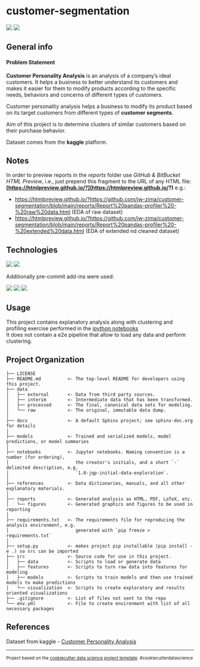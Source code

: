 
# customer-segmentation
<p align="left">
    <a alt="EDA">
        <img src="https://img.shields.io/badge/%20-EDA%20-orange" /></a>
    <a alt="Clustering">
        <img src="https://img.shields.io/badge/%20-Clustering%20-orange" /></a>
</p>

## General info

#### Problem Statement

**Customer Personality Analysis** is an analysis of a company’s ideal customers. It helps a business to better understand its customers and makes it easier for them to modify products according to the specific needs, behaviors and concerns of different types of customers.

Customer personality analysis helps a business to modify its product based on its target customers from different types of **customer segments**.

Aim of this project is to determine clusters of similar customers based on their purchase behavior.

Dataset comes from the **kaggle** platform.

## Notes

In order to preview reports in the *reports* folder use *GitHub & BitBucket HTML Preview*, i.e., just prepend this fragment to the URL of any HTML file: **[https://htmlpreview.github.io/?](https://htmlpreview.github.io/?)** e.g.:
* https://htmlpreview.github.io/?https://github.com/jw-zima/customer-segmentation/blob/main/reports/Report%20pandas-profiler%20-%20raw%20data.html (EDA of raw dataset)
* https://htmlpreview.github.io/?https://github.com/jw-zima/customer-segmentation/blob/main/reports/Report%20pandas-profiler%20-%20extended%20data.html (EDA of extended nd cleaned dataset)

## Technologies

<p align="left">
    <a alt="Jupyter Notebook">
        <img src="https://img.shields.io/badge/%20-Jupyter%20Notebook%20-blue" /></a>
    <a alt="python">
        <img src="https://img.shields.io/badge/%20-python%20-blue" /></a>
</p>

Additionally pre-commit add-ins were used:
<p align="left">
    <a alt="flake8">
        <img src="https://img.shields.io/badge/%20-flake8%20-steelblue" /></a>
    <a alt="isort">
        <img src="https://img.shields.io/badge/%20-isort%20-steelblue" /></a>
    <a alt="interrogate">
        <img src="https://img.shields.io/badge/%20-interrogate%20-steelblue" /></a>
</p>

## Usage

This project contains explanatory analysis along with clustering and profiling exercise performed in the [ipython notebooks](https://github.com/jw-zima/customer-segmentation/tree/main/notebooks) </br>
It does not contain a e2e pipeline that allow to load any data and perform clustering.

## Project Organization


    ├── LICENSE
    ├── README.md          <- The top-level README for developers using this project.
    ├── data
    │   ├── external       <- Data from third party sources.
    │   ├── interim        <- Intermediate data that has been transformed.
    │   ├── processed      <- The final, canonical data sets for modeling.
    │   └── raw            <- The original, immutable data dump.
    │
    ├── docs               <- A default Sphinx project; see sphinx-doc.org for details
    │
    ├── models             <- Trained and serialized models, model predictions, or model summaries
    │
    ├── notebooks          <- Jupyter notebooks. Naming convention is a number (for ordering),
    │                         the creator's initials, and a short `-` delimited description, e.g.
    │                         `1.0-jqp-initial-data-exploration`.
    │
    ├── references         <- Data dictionaries, manuals, and all other explanatory materials.
    │
    ├── reports            <- Generated analysis as HTML, PDF, LaTeX, etc.
    │   └── figures        <- Generated graphics and figures to be used in reporting
    │
    ├── requirements.txt   <- The requirements file for reproducing the analysis environment, e.g.
    │                         generated with `pip freeze > requirements.txt`
    │
    ├── setup.py           <- makes project pip installable (pip install -e .) so src can be imported
    ├── src                <- Source code for use in this project.
    │   ├── data           <- Scripts to load or generate data
    │   ├── features       <- Scripts to turn raw data into features for modeling
    │   ├── models         <- Scripts to train models and then use trained models to make predictions
    │   └── visualization  <- Scripts to create exploratory and results oriented visualizations
    ├── .gitignore         <- List of files not sent to the repo
    └── env.yml            <- File to create environment with list of all necessary packages


## References

Dataset from kaggle - [Customer Personality Analysis](https://www.kaggle.com/datasets/imakash3011/customer-personality-analysis)

--------

<p><small>Project based on the <a target="_blank" href="https://drivendata.github.io/cookiecutter-data-science/">cookiecutter data science project template</a>. #cookiecutterdatascience</small></p>
